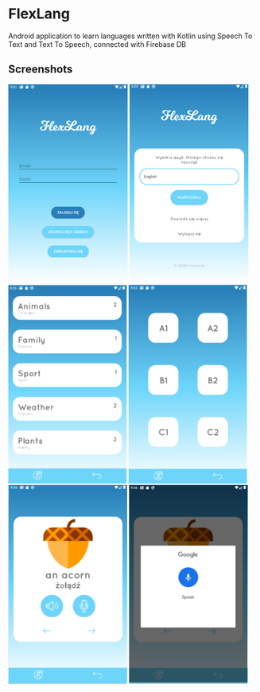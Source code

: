 # FlexLang
 Android application to learn languages written with Kotlin using Speech To Text and Text To Speech, connected with Firebase DB
 
 ## Screenshots
 <p float="left">
 <img src="screenshots flexlang/login.png" alt="Screenshot" height="400px"/> 
 <img src="screenshots flexlang/select language.png" alt="Screenshot2" height="400px"/>
 <img src="screenshots flexlang/select difficulty.png" alt="Screenshot3" height="400px"/>
  <img src="screenshots flexlang/select category.png" alt="Screenshot3" height="400px"/>
   <img src="screenshots flexlang/word activity.png" alt="Screenshot3" height="400px"/>
    <img src="screenshots flexlang/speak.png" alt="Screenshot3" height="400px"/>
 </p>

